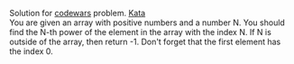 Solution for <a href="http://www.codewars.com">codewars</a> problem.
<a href=https://www.codewars.com/kata/57d814e4950d8489720008db>Kata</a>
<br>
You are given an array with positive numbers and a number N. You should find the N-th power of the element in the array with the index N. If N is outside of the array, then return -1. Don't forget that the first element has the index 0.
<br>